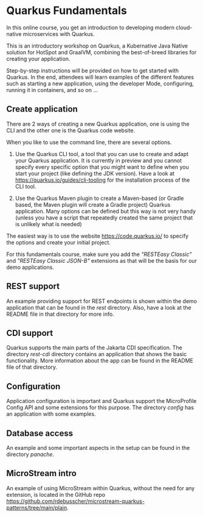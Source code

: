 
# Quarkus Fundamentals


In this online course, you get an introduction to developing modern cloud-native microservices with Quarkus.


This is an introductory workshop on Quarkus, a Kubernative Java Native solution for HotSpot and GraalVM, combining the best-of-breed libraries for creating your application.

Step-by-step instructions will be provided on how to get started with Quarkus. In the end, attendees will learn examples of the different features such as starting a new application, using the developer Mode, configuring, running it in containers, and so on ...



## Create application

There are 2 ways of creating a new Quarkus application, one is using the CLI and the other one is the Quarkus code website.

When you like to use the command line, there are several options.

1. Use the Quarkus CLI tool, a tool that you can use to create and adapt your Quarkus application.  It is currently in preview and you cannot specify every specific option that you might want to define when you start your project (like defining the JDK version). Have a look at https://quarkus.io/guides/cli-tooling for the installation process of the CLI tool.

2. Use the Quarkus Maven plugin to create a Maven-based (or Gradle based, the Maven plugin will create a Gradle project) Quarkus application. Many options can be defined but this way is not very handy (unless you have a script that repeatedly created the same project that is unlikely what is needed)

The easiest way is to use the website https://code.quarkus.io/ to specify the options and create your initial project.

For this fundamentals course, make sure you add the _"RESTEasy Classic"_ and _"RESTEasy Classic JSON-B"_ extensions as that will be the basis for our demo applications.

## REST support

An example providing support for REST endpoints is shown within the demo application that can be found in the _rest_ directory. Also, have a look at the README file in that directory for more info.

## CDI support

Quarkus supports the main parts of the Jakarta CDI specification. The directory _rest-cdi_ directory contains an application that shows the basic functionality.  More information about the app can be found in the README file of that directory.

## Configuration

Application configuration is important and Quarkus support the MicroProfile Config API and some extensions for this purpose.  The directory _config_ has an application with some examples.

## Database access

An example and some important aspects in the setup can be found in the directory _panache_.

## MicroStream intro

An example of using MicroStream within Quarkus, without the need for any extension, is located in the GitHub repo https://github.com/rdebusscher/microstream-quarkus-patterns/tree/main/plain.

